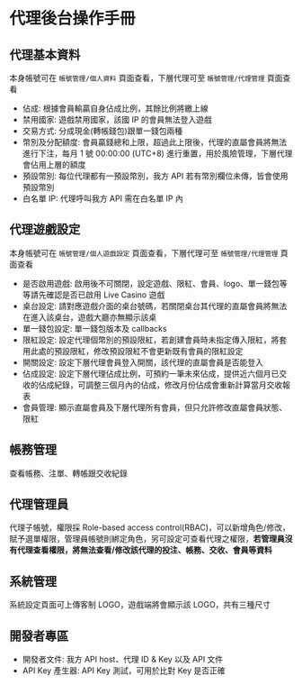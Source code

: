 # 代理後台操作手冊

## 代理基本資料

本身帳號可在 `帳號管理/個人資料` 頁面查看，下層代理可至 `帳號管理/代理管理` 頁面查看

- 佔成: 根據會員輸贏自身佔成比例，其餘比例將繳上線
- 禁用國家: 遊戲禁用國家，該國 IP 的會員無法登入遊戲
- 交易方式: 分成現金(轉帳錢包)跟單一錢包兩種
- 幣別及分配額度: 會員贏錢總和上限，超過此上限後，代理的直屬會員將無法進行下注，每月 1 號 00:00:00 (UTC+8) 進行重置，用於風險管理，下層代理會佔用上層的額度
- 預設幣別: 每位代理都有一預設幣別，我方 API 若有幣別欄位未傳，皆會使用預設幣別
- 白名單 IP: 代理呼叫我方 API 需在白名單 IP 內

## 代理遊戲設定

本身帳號可在 `帳號管理/個人遊戲設定` 頁面查看，下層代理可至 `帳號管理/代理管理` 頁面查看

- 是否啟用遊戲: 啟用後不可關閉，設定遊戲、限紅、會員、logo、單一錢包等等請先確認是否已啟用 Live Casino 遊戲
- 桌台設定: 請對應遊戲介面的桌台號碼，若關閉桌台其代理的直屬會員將無法在進入該桌台，遊戲大廳亦無顯示該桌
- 單一錢包設定: 單一錢包版本及 callbacks
- 限紅設定: 設定代理個幣別的預設限紅，若創建會員時未指定傳入限紅，將套用此處的預設限紅，修改預設限紅不會更新既有會員的限紅設定
- 開關設定: 設定下層代理會員登入開關，該代理的直屬會員是否能登入
- 佔成設定: 設定下層代理佔成比例，可預約一筆未來佔成，提供近六個月已交收的佔成紀錄，可調整三個月內的佔成，修改月份佔成會重新計算當月交收報表
- 會員管理: 顯示直屬會員及下層代理所有會員，但只允許修改直屬會員狀態、限紅

## 帳務管理
查看帳務、注單、轉帳跟交收紀錄

## 代理管理員
代理子帳號，權限採 Role-based access control(RBAC)，可以新增角色/修改，賦予選單權限，管理員帳號則綁定角色，另可設定可查看代理之權限，**若管理員沒有代理查看權限，將無法查看/修改該代理的投注、帳務、交收、會員等資料**

## 系統管理
系統設定頁面可上傳客制 LOGO，遊戲端將會顯示該 LOGO，共有三種尺寸

## 開發者專區
- 開發者文件: 我方 API host、代理 ID & Key 以及 API 文件
- API Key 產生器: API Key 測試，可用於比對 Key 是否正確


